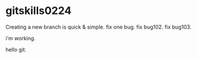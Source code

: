 # gitskills0224
Creating a new branch is quick & simple.
fix one bug.
fix bug102.
fix bug103.


i'm working.

hello git.
